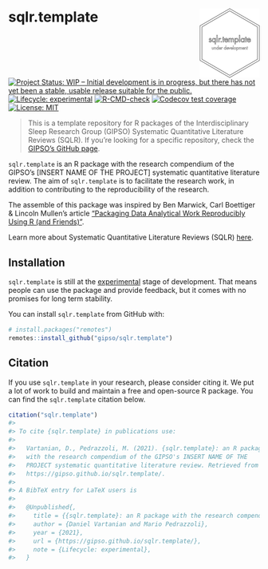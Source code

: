 
<!-- README.md is generated from README.Rmd. Please edit that file -->

# sqlr.template <a href='https://gipso.github.io/sqlr.template'><img src='man/figures/logo.png' align="right" height="139" /></a>

<!-- badges: start -->

[![Project Status: WIP – Initial development is in progress, but there
has not yet been a stable, usable release suitable for the
public.](https://www.repostatus.org/badges/latest/wip.svg)](https://www.repostatus.org/#wip)
[![Lifecycle:
experimental](https://img.shields.io/badge/lifecycle-experimental-orange.svg)](https://lifecycle.r-lib.org/articles/stages.html#experimental)
[![R-CMD-check](https://github.com/gipso/sqlr.template/workflows/R-CMD-check/badge.svg)](https://github.com/gipso/sqlr.template/actions)
[![Codecov test
coverage](https://codecov.io/gh/gipso/sqlr.template/branch/main/graph/badge.svg)](https://codecov.io/gh/gipso/sqlr.template?branch=main)
[![License:
MIT](https://img.shields.io/badge/license-MIT-green)](https://choosealicense.com/licenses/mit/)
<!-- badges: end -->

> This is a template repository for R packages of the Interdisciplinary
> Sleep Research Group (GIPSO) Systematic Quantitative Literature
> Reviews (SQLR). If you’re looking for a specific repository, check the
> [GIPSO’s GitHub page](https://github.com/gipso).

`sqlr.template` is an R package with the research compendium of the
GIPSO’s \[INSERT NAME OF THE PROJECT\] systematic quantitative
literature review. The aim of `sqlr.template` is to facilitate the
research work, in addition to contributing to the reproducibility of the
research.

The assemble of this package was inspired by Ben Marwick, Carl Boettiger
& Lincoln Mullen’s article [“Packaging Data Analytical Work Reproducibly
Using R (and Friends)”](https://doi.org/10.1080/00031305.2017.1375986).

Learn more about Systematic Quantitative Literature Reviews (SQLR)
[here](https://www.griffith.edu.au/griffith-sciences/school-environment-science/research/systematic-quantitative-literature-review).

## Installation

`sqlr.template` is still at the
[experimental](https://lifecycle.r-lib.org/articles/stages.html#experimental)
stage of development. That means people can use the package and provide
feedback, but it comes with no promises for long term stability.

You can install `sqlr.template` from GitHub with:

``` r
# install.packages("remotes")
remotes::install_github("gipso/sqlr.template")
```

## Citation

If you use `sqlr.template` in your research, please consider citing it.
We put a lot of work to build and maintain a free and open-source R
package. You can find the `sqlr.template` citation below.

``` r
citation("sqlr.template")
#> 
#> To cite {sqlr.template} in publications use:
#> 
#>   Vartanian, D., Pedrazzoli, M. (2021). {sqlr.template}: an R package
#>   with the research compendium of the GIPSO's INSERT NAME OF THE
#>   PROJECT systematic quantitative literature review. Retrieved from
#>   https://gipso.github.io/sqlr.template/.
#> 
#> A BibTeX entry for LaTeX users is
#> 
#>   @Unpublished{,
#>     title = {{sqlr.template}: an R package with the research compendium of the GIPSO's INSERT NAME OF THE PROJECT systematic quantitative literature review},
#>     author = {Daniel Vartanian and Mario Pedrazzoli},
#>     year = {2021},
#>     url = {https://gipso.github.io/sqlr.template/},
#>     note = {Lifecycle: experimental},
#>   }
```
